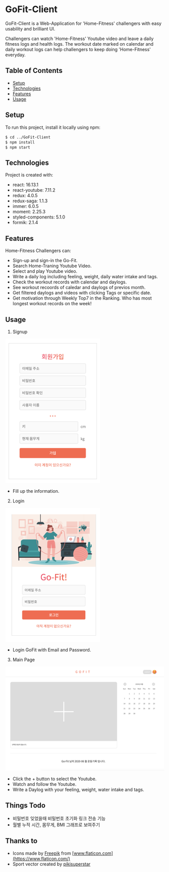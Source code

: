 # GoFit-Client

GoFit-Client is a Web-Application for 'Home-Fitness' challengers with easy usability and brilliant UI.

Challengers can watch 'Home-Fitness' Youtube video and leave a daily fitness logs and health logs. The workout date marked on calendar and daily workout logs can help challengers to keep doing 'Home-Fitness' everyday.

## Table of Contents

- [Setup](#Setup)
- [Technologies](#Technologies)
- [Features](#Features)
- [Usage](#Usage)

## Setup

To run this project, install it locally using npm:

```
$ cd ../GoFit-Client
$ npm install
$ npm start
```

## Technologies

Project is created with:

- react: 16.13.1
- react-youtube: 7.11.2
- redux: 4.0.5
- redux-saga: 1.1.3
- immer: 6.0.5
- moment: 2.25.3
- styled-components: 5.1.0
- formik: 2.1.4

## Features

Home-Fitness Challengers can:

- Sign-up and sign-in the Go-Fit.
- Search Home-Traning Youtube Video.
- Select and play Youtube video.
- Write a daily log including feeling, weight, daily water intake and tags.
- Check the workout records with calendar and daylogs.
- See workout recoords of caledar and daylogs of previos month.
- Get filtered daylogs and videos with clicking Tags or specific date.
- Get motivation through Weekly Top7 in the Ranking.
  Who has most longest workout records on the week!

## Usage

1. Signup
<img src="./SignupImg.png" width = "300px"/>

- Fill up the information.

2. Login
<img src="./LoginImg.png" width = "300px"/>

- Login GoFit with Email and Password.

3. Main Page
<img src="./MainPageImg.png" width = "800px"/>

- Click the + button to select the Youtube.
- Watch and follow the Youtube.
- Write a Daylog with your feeling, weight, water intake and tags.

## Things Todo

- 비밀번호 잊었을때 비밀번호 초기화 링크 전송 기능
- 월별 누적 시간, 몸무게, BMI 그래프로 보여주기

## Thanks to

- Icons made by [Freepik](https://www.flaticon.com/authors/freepik) from [www.flaticon.com](https://www.flaticon.com/)
- Sport vector created by [pikisuperstar](https://www.freepik.com/free-photos-vectors/sport)
